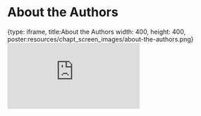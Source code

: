 # About the Authors
 
{type: iframe, title:About the Authors width: 400, height: 400, poster:resources/chapt_screen_images/about-the-authors.png}
![](https://jhudatascience.org/OTTR_Template/about-the-authors.html)
